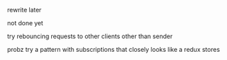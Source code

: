 rewrite later

not done yet

try rebouncing requests to other clients other than sender

probz try a pattern with subscriptions that closely looks like a redux stores

